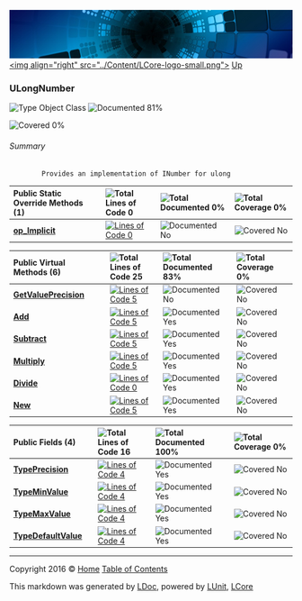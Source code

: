 ![](../Content/LCore-banner-small.png "")
[&lt;img align=&quot;right&quot; src=&quot;../Content/LCore-logo-small.png&quot;&gt;](../../README.md)
[Up](../L.md)

### ULongNumber

![Type Object Class](http://b.repl.ca/v1/Type-Object%20Class-blue.png "") ![Documented 81%](http://b.repl.ca/v1/Documented-81%25-green.png "")

![Covered 0%](http://b.repl.ca/v1/Covered-0%25-red.png "")


###### Summary

            Provides an implementation of INumber for ulong
            

Public Static Override Methods (1) |  | ![Total Lines of Code 0](http://b.repl.ca/v1/Total%20Lines%20of%20Code-0-red.png "") | ![Total Documented 0%](http://b.repl.ca/v1/Total%20Documented-0%25-red.png "") | ![Total Coverage 0%](http://b.repl.ca/v1/Total%20Coverage-0%25-red.png "")
:---  | :---  | :---  | :---  | :--- 
**[op_Implicit](ULongNumber_op_Implicit.md)** |  | [![Lines of Code 0](http://b.repl.ca/v1/Lines%20of%20Code-0-red.png "")](../Numbers/ULongNumber.cs#L) | ![Documented No](http://b.repl.ca/v1/Documented-No-red.png "") | ![Covered No](http://b.repl.ca/v1/Covered-No-red.png "")


Public  Virtual Methods (6) |  | ![Total Lines of Code 25](http://b.repl.ca/v1/Total%20Lines%20of%20Code-25-blue.png "") | ![Total Documented 83%](http://b.repl.ca/v1/Total%20Documented-83%25-green.png "") | ![Total Coverage 0%](http://b.repl.ca/v1/Total%20Coverage-0%25-red.png "")
:---  | :---  | :---  | :---  | :--- 
**[GetValuePrecision](ULongNumber_GetValuePrecision.md)** |  | [![Lines of Code 5](http://b.repl.ca/v1/Lines%20of%20Code-5-blue.png "")](../Numbers/ULongNumber.cs#L64) | ![Documented No](http://b.repl.ca/v1/Documented-No-red.png "") | ![Covered No](http://b.repl.ca/v1/Covered-No-red.png "")
**[Add](ULongNumber_Add.md)** |  | [![Lines of Code 5](http://b.repl.ca/v1/Lines%20of%20Code-5-blue.png "")](../Numbers/ULongNumber.cs#L72) | ![Documented Yes](http://b.repl.ca/v1/Documented-Yes-brightgreen.png "") | ![Covered No](http://b.repl.ca/v1/Covered-No-red.png "")
**[Subtract](ULongNumber_Subtract.md)** |  | [![Lines of Code 5](http://b.repl.ca/v1/Lines%20of%20Code-5-blue.png "")](../Numbers/ULongNumber.cs#L80) | ![Documented Yes](http://b.repl.ca/v1/Documented-Yes-brightgreen.png "") | ![Covered No](http://b.repl.ca/v1/Covered-No-red.png "")
**[Multiply](ULongNumber_Multiply.md)** |  | [![Lines of Code 5](http://b.repl.ca/v1/Lines%20of%20Code-5-blue.png "")](../Numbers/ULongNumber.cs#L88) | ![Documented Yes](http://b.repl.ca/v1/Documented-Yes-brightgreen.png "") | ![Covered No](http://b.repl.ca/v1/Covered-No-red.png "")
**[Divide](ULongNumber_Divide.md)** |  | [![Lines of Code 0](http://b.repl.ca/v1/Lines%20of%20Code-0-red.png "")](../Numbers/ULongNumber.cs#L) | ![Documented Yes](http://b.repl.ca/v1/Documented-Yes-brightgreen.png "") | ![Covered No](http://b.repl.ca/v1/Covered-No-red.png "")
**[New](ULongNumber_New.md)** |  | [![Lines of Code 5](http://b.repl.ca/v1/Lines%20of%20Code-5-blue.png "")](../Numbers/ULongNumber.cs#L105) | ![Documented Yes](http://b.repl.ca/v1/Documented-Yes-brightgreen.png "") | ![Covered No](http://b.repl.ca/v1/Covered-No-red.png "")


Public   Fields (4) |  | ![Total Lines of Code 16](http://b.repl.ca/v1/Total%20Lines%20of%20Code-16-blue.png "") | ![Total Documented 100%](http://b.repl.ca/v1/Total%20Documented-100%25-brightgreen.png "") | ![Total Coverage 0%](http://b.repl.ca/v1/Total%20Coverage-0%25-red.png "")
:---  | :---  | :---  | :---  | :--- 
**[TypePrecision](ULongNumber_TypePrecision.md)** |  | [![Lines of Code 4](http://b.repl.ca/v1/Lines%20of%20Code-4-blue.png "")](../Numbers/ULongNumber.cs#L44) | ![Documented Yes](http://b.repl.ca/v1/Documented-Yes-brightgreen.png "") | ![Covered No](http://b.repl.ca/v1/Covered-No-red.png "")
**[TypeMinValue](ULongNumber_TypeMinValue.md)** |  | [![Lines of Code 4](http://b.repl.ca/v1/Lines%20of%20Code-4-blue.png "")](../Numbers/ULongNumber.cs#L49) | ![Documented Yes](http://b.repl.ca/v1/Documented-Yes-brightgreen.png "") | ![Covered No](http://b.repl.ca/v1/Covered-No-red.png "")
**[TypeMaxValue](ULongNumber_TypeMaxValue.md)** |  | [![Lines of Code 4](http://b.repl.ca/v1/Lines%20of%20Code-4-blue.png "")](../Numbers/ULongNumber.cs#L54) | ![Documented Yes](http://b.repl.ca/v1/Documented-Yes-brightgreen.png "") | ![Covered No](http://b.repl.ca/v1/Covered-No-red.png "")
**[TypeDefaultValue](ULongNumber_TypeDefaultValue.md)** |  | [![Lines of Code 4](http://b.repl.ca/v1/Lines%20of%20Code-4-blue.png "")](../Numbers/ULongNumber.cs#L59) | ![Documented Yes](http://b.repl.ca/v1/Documented-Yes-brightgreen.png "") | ![Covered No](http://b.repl.ca/v1/Covered-No-red.png "")




---

Copyright 2016 &copy; [Home](../../README.md) [Table of Contents](../../TableOfContents.md)

This markdown was generated by [LDoc](https://github.com/CodeSingularity/LDoc), powered by [LUnit](https://github.com/CodeSingularity/LUnit), [LCore](https://github.com/CodeSingularity/LCore)
